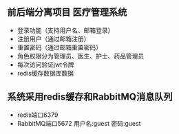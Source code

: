 ## 前后端分离项目  医疗管理系统
* 登录功能（支持用户名、邮箱登录）
* 注册用户（通过邮箱注册）
* 重置密码（通过邮箱重置密码）
* 角色权限分为管理员、医生、护士、药品管理员
* 每次访问验证jwt令牌
* redis缓存数据库数据
## 系统采用redis缓存和RabbitMQ消息队列
* redis端口6379
* RabbitMQ端口5672 用户名:guest 密码:guest
